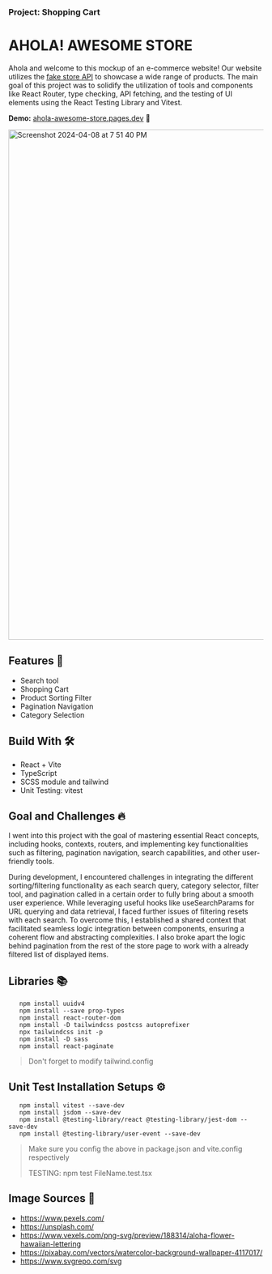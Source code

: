 ### Project: Shopping Cart

# AHOLA! AWESOME STORE

Ahola and welcome to this mockup of an e-commerce website! Our website utilizes the [fake store API](https://fakestoreapi.com/) to showcase a wide range of products. The main goal of this project was to solidify the utilization of tools and components like React Router, type checking, API fetching, and the testing of UI elements using the React Testing Library and Vitest.

**Demo:** [ahola-awesome-store.pages.dev](https://ahola-awesome-store.pages.dev/) 🌺

<img width="1008" alt="Screenshot 2024-04-08 at 7 51 40 PM" src="https://github.com/NovaCat35/shopping-cart/assets/54908064/c3c90436-cea6-4973-916d-7b5e3f806e94">

## Features 🎯

- Search tool
- Shopping Cart
- Product Sorting Filter
- Pagination Navigation
- Category Selection

## Build With 🛠️

- React + Vite
- TypeScript
- SCSS module and tailwind
- Unit Testing: vitest

## Goal and Challenges 🔥

I went into this project with the goal of mastering essential React concepts, including hooks, contexts, routers, and implementing key functionalities such as filtering, pagination navigation, search capabilities, and other user-friendly tools.

During development, I encountered challenges in integrating the different sorting/filtering functionality as each search query, category selector, filter tool, and pagination called in a certain order to fully bring about a smooth user experience. While leveraging useful hooks like useSearchParams for URL querying and data retrieval, I faced further issues of filtering resets with each search. To overcome this, I established a shared context that facilitated seamless logic integration between components, ensuring a coherent flow and abstracting complexities. I also broke apart the logic behind pagination from the rest of the store page to work with a already filtered list of displayed items.

## Libraries 📚

```
   npm install uuidv4
   npm install --save prop-types
   npm install react-router-dom
   npm install -D tailwindcss postcss autoprefixer
   npx tailwindcss init -p
   npm install -D sass
   npm install react-paginate
```

> Don't forget to modify tailwind.config

## Unit Test Installation Setups ⚙️

```
   npm install vitest --save-dev
   npm install jsdom --save-dev
   npm install @testing-library/react @testing-library/jest-dom --save-dev
   npm install @testing-library/user-event --save-dev
```

> Make sure you config the above in package.json and vite.config respectively
> 
> TESTING: npm test FileName.test.tsx

## Image Sources 🌅

- https://www.pexels.com/
- https://unsplash.com/
- https://www.vexels.com/png-svg/preview/188314/aloha-flower-hawaiian-lettering
- https://pixabay.com/vectors/watercolor-background-wallpaper-4117017/
- https://www.svgrepo.com/svg
